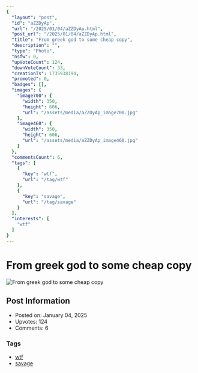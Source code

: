 ```yaml
---
{
  "layout": "post",
  "id": "aZZDyAp",
  "url": "/2025/01/04/aZZDyAp.html",
  "post_url": "/2025/01/04/aZZDyAp.html",
  "title": "From greek god to some cheap copy",
  "description": "",
  "type": "Photo",
  "nsfw": 0,
  "upVoteCount": 124,
  "downVoteCount": 33,
  "creationTs": 1735938194,
  "promoted": 0,
  "badges": [],
  "images": {
    "image700": {
      "width": 350,
      "height": 606,
      "url": "/assets/media/aZZDyAp_image700.jpg"
    },
    "image460": {
      "width": 350,
      "height": 606,
      "url": "/assets/media/aZZDyAp_image460.jpg"
    }
  },
  "commentsCount": 6,
  "tags": [
    {
      "key": "wtf",
      "url": "/tag/wtf"
    },
    {
      "key": "savage",
      "url": "/tag/savage"
    }
  ],
  "interests": [
    "wtf"
  ]
}
---
```


# From greek god to some cheap copy

![From greek god to some cheap copy](/assets/media/aZZDyAp_image700.jpg)

## Post Information

- Posted on: January 04, 2025
- Upvotes: 124
- Comments: 6

### Tags

- [wtf](/tag/wtf)
- [savage](/tag/savage)
